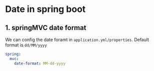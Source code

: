 # Date in spring boot

## 1. springMVC date format

We can config the date foramt in `application.yml/properties`. Default format is `dd/MM/yyyy`

```yml
spring:
  mvc:
    date-format: MM-dd-yyyy
```